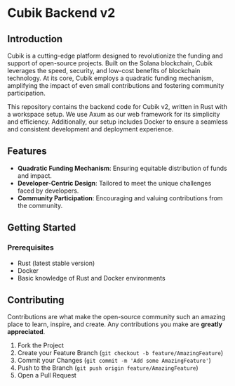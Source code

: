# Cubik Backend v2

## Introduction

Cubik is a cutting-edge platform designed to revolutionize the funding and support of open-source projects. Built on the Solana blockchain, Cubik leverages the speed, security, and low-cost benefits of blockchain technology. At its core, Cubik employs a quadratic funding mechanism, amplifying the impact of even small contributions and fostering community participation.

This repository contains the backend code for Cubik v2, written in Rust with a workspace setup. We use Axum as our web framework for its simplicity and efficiency. Additionally, our setup includes Docker to ensure a seamless and consistent development and deployment experience.

## Features

- **Quadratic Funding Mechanism**: Ensuring equitable distribution of funds and impact.
- **Developer-Centric Design**: Tailored to meet the unique challenges faced by developers.
- **Community Participation**: Encouraging and valuing contributions from the community.

## Getting Started

### Prerequisites

- Rust (latest stable version)
- Docker
- Basic knowledge of Rust and Docker environments

## Contributing

Contributions are what make the open-source community such an amazing place to learn, inspire, and create. Any contributions you make are **greatly appreciated**.

1. Fork the Project
2. Create your Feature Branch (`git checkout -b feature/AmazingFeature`)
3. Commit your Changes (`git commit -m 'Add some AmazingFeature'`)
4. Push to the Branch (`git push origin feature/AmazingFeature`)
5. Open a Pull Request

<!-- ## License

Distributed under the XYZ License. See `LICENSE` for more information. -->
